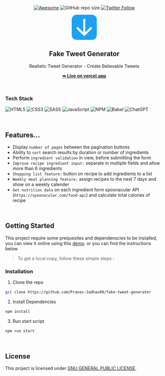 <div align="center">

[![Awesome](https://awesome.re/badge.svg)](https://awesome.re)
![GitHub repo size](https://img.shields.io/github/repo-size/Pranav-Jadhav09/fake-tweet-generator)
[![Twitter Follow](https://img.shields.io/twitter/follow/Pranav_Jadhav09?style=social)](https://twitter.com/Pranav_Jadhav09)

<img src="./src/assets/logo.svg" alt="Logo" height="80"  >

## Fake Tweet Generator

Realistic Tweet Generator - Create Believable Tweets

<a href="https://forkify-app-modern.vercel.app/"><strong>➥ Live on vercel.app</strong></a>

</div>

<br />

### Tech Stack

![HTML5](https://img.shields.io/badge/HTML_5-%23E34F26.svg?style=flat&logo=html5&logoColor=white)
![CSS3](https://img.shields.io/badge/CSS_3-%231572B6.svg?style=flat&logo=css3&logoColor=white)
![SASS](https://img.shields.io/badge/SASS-hotpink.svg?style=flat&logo=SASS&logoColor=white)
![JavaScript](https://img.shields.io/badge/JavaScript-%23323330.svg?style=flat&logo=javascript&logoColor=%23F7DF1E)
![NPM](https://img.shields.io/badge/NPM-%23CB3837.svg?style=flat&logo=npm&logoColor=white)
![Babel](https://img.shields.io/badge/Babel-F9DC3e?style=flat&logo=babel&logoColor=black)
![ChatGPT](https://img.shields.io/badge/ChatGPT-74aa9c?style=flat&logo=openai&logoColor=white)

<br />

## Features...

- Display `number of pages` between the pagination buttons
- Ability to `sort` search results by duration or number of ingredients
- Perform `ingredient validation` in view, before submitting the form
- `Improve recipe ingredient input:` separate in multiple fields and allow more than 6 ingredients
- `Shopping list feature:` button on recipe to add ingredients to a list
- `Weekly meal planning feature:` assign recipes to the next 7 days and show on a weekly calender
- `Get nutrition data` on each ingredient form spoonacular API (`https://spoonacular.com/food-api`) and calculate total calories of recipe

<br />

## Getting Started

This project require some prequesites and dependenscies to be installed, you can view it online using this [demo](https://fake-tweet-generator.vercel.app). or you can find the instructions below

> To get a local copy, follow these simple steps :

### Installation

1. Clone the repo

```sh
git clone https://github.com/Pranav-Jadhav09/fake-tweet-generator
```

2. Install Dependencies

```bash
npm install
```

3. Run start script

```bash
npm run start
```

<br />

## License

This project is licensed under [GNU GENERAL PUBLIC LICENSE](./LICENSE).
